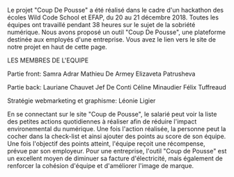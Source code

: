 Le projet "Coup De Pousse" a été réalisé dans le cadre d'un hackathon des écoles Wild Code School et EFAP, du 20 au 21 décembre 2018. Toutes les équipes ont travaillé pendant 38 heures sur le sujet de la sobriété numérique. Nous avons proposé un outil "Coup De Pousse", une plateforme destinée aux employés d'une entreprise. Vous avez le lien vers le site de notre projet en haut de cette page.

LES MEMBRES DE L'EQUIPE

Partie front:
Samra Adrar
Mathieu De Armey
Elizaveta Patrusheva

Partie back:
Lauriane Chauvet
Jef De Conti
Céline Minaudier
Félix Tuffreaud

Stratégie webmarketing et graphisme:
Léonie Ligier


En se connectant sur le site "Coup de Pousse", le salarié peut voir la liste des petites actions quotidiennes à réaliser afin de réduire l'impact environemental du numérique. Une fois l'action réalisée, la personne peut la cocher dans la check-list et ainsi ajouter des points au score de son équipe. Une fois l'objectif des points atteint, l'équipe reçoit une récompense, prévue par son employeur. Pour une entreprise, l'outil "Coup de Pousse" est un excellent moyen de diminuer sa facture d'électricité, mais également de renforcer la cohésion d'équipe et d'améliorer l'image de marque.
